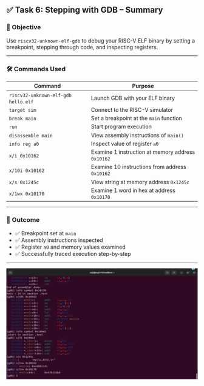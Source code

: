 ## ✅ Task 6: Stepping with GDB – Summary

### 🎯 Objective  
Use `riscv32-unknown-elf-gdb` to debug your RISC-V ELF binary by setting a breakpoint, stepping through code, and inspecting registers.

---

### 🛠️ Commands Used

| Command                           | Purpose                                                  |
|-----------------------------------|----------------------------------------------------------|
| `riscv32-unknown-elf-gdb hello.elf` | Launch GDB with your ELF binary                        |
| `target sim`                      | Connect to the RISC-V simulator                          |
| `break main`                      | Set a breakpoint at the `main` function                  |
| `run`                             | Start program execution                                  |
| `disassemble main`               | View assembly instructions of `main()`                   |
| `info reg a0`                    | Inspect value of register `a0`                           |
| `x/i 0x10162`                    | Examine 1 instruction at memory address `0x10162`        |
| `x/10i 0x10162`                  | Examine 10 instructions from address `0x10162`           |
| `x/s 0x1245c`                    | View string at memory address `0x1245c`                  |
| `x/1wx 0x10170`                  | Examine 1 word in hex at address `0x10170`               |

---

### 🧠 Outcome

- ✅ Breakpoint set at `main`
- ✅ Assembly instructions inspected
- ✅ Register `a0` and memory values examined
- ✅ Successfully traced execution step-by-step


---
![Task-5](Task-5.png)